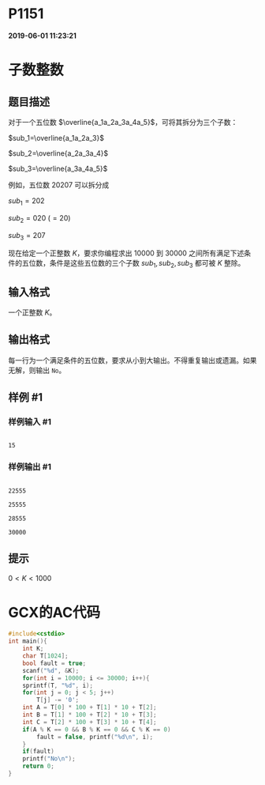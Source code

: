 
# P1151

**2019-06-01 11:23:21**
    
# 子数整数

## 题目描述

对于一个五位数 $\overline{a_1a_2a_3a_4a_5}$，可将其拆分为三个子数：

$sub_1=\overline{a_1a_2a_3}$

$sub_2=\overline{a_2a_3a_4}$

$sub_3=\overline{a_3a_4a_5}$

例如，五位数 $20207$ 可以拆分成

$sub_1=202$

$sub_2=020\ (=20)$

$sub_3=207$

现在给定一个正整数 $K$，要求你编程求出 $10000$ 到 $30000$ 之间所有满足下述条件的五位数，条件是这些五位数的三个子数 $sub_1,sub_2,sub_3$ 都可被 $K$ 整除。

## 输入格式

一个正整数 $K$。

## 输出格式

每一行为一个满足条件的五位数，要求从小到大输出。不得重复输出或遗漏。如果无解，则输出 `No`。

## 样例 #1

### 样例输入 #1

```
15
```

### 样例输出 #1

```
22555
25555
28555
30000
```

## 提示

$0<K<1000$

# GCX的AC代码
```cpp
#include<cstdio>
int main(){
    int K;
    char T[1024];
    bool fault = true;
    scanf("%d", &K);
    for(int i = 10000; i <= 30000; i++){
	sprintf(T, "%d", i);
	for(int j = 0; j < 5; j++)
	    T[j] -= '0';
	int A = T[0] * 100 + T[1] * 10 + T[2];
	int B = T[1] * 100 + T[2] * 10 + T[3];
	int C = T[2] * 100 + T[3] * 10 + T[4];
	if(A % K == 0 && B % K == 0 && C % K == 0)
	    fault = false, printf("%d\n", i);
    }
    if(fault)
	printf("No\n");
    return 0;
}

```

